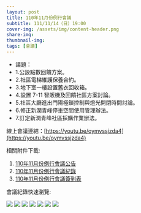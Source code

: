 ```yaml
---
layout: post
title: 110年11月份例行會議
subtitle: 111/11/14（日）19:00
cover-img: /assets/img/content-header.png
share-img: 
thumbnail-img:
tags: [會議]
---
```


- 議題：
- 1.公設點數回饋方案。
- 2.社區電梯維護保養合約。
- 3.地下室一樓設置舊衣回收箱。
- 4.設置 7-11 智販機及回饋社區方案討論。
- 5.社區大廳進出門陽極鎖控制與燈光開閉時間討論。
- 6.修正新潤青峰停車空間使用管理辦法。
- 7.訂定新潤青峰社區採購作業辦法。

線上會議連結：[https://youtu.be/oymvssjzda4](https://youtu.be/oymvssjzda4)

相關附件下載:

1. [110年11月份例行會議公告](../assets/post/20211114-1/110年11月份例行會議公告.pdf) 
2. [110年11月份例行會議紀錄](../assets/post/20211114-1/110年11月份例行會議紀錄.pdf)
3. [110年11月份例行會議簽到表](../assets/post/20211114-1/110年11月份例行會議簽到表.pdf)

會議紀錄快速瀏覽:

![](../assets/post/20211114-1/meeting-minutes-01.png)
![](../assets/post/20211114-1/meeting-minutes-02.png)
![](../assets/post/20211114-1/meeting-minutes-03.png)
![](../assets/post/20211114-1/meeting-minutes-04.png)
![](../assets/post/20211114-1/meeting-minutes-05.png)
![](../assets/post/20211114-1/meeting-minutes-06.png)
![](../assets/post/20211114-1/meeting-minutes-07.png)

